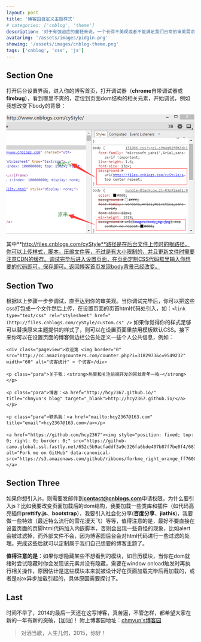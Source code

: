 ```yaml
---
layout: post
title: '博客园自定义主题样式'
# categories: ['cnblog', 'theme']
description: '对于有强迫症的童鞋来说，一个长得不美观或者不能满足我们日常的审美需求的页面，总会有想要改造它的冲动，好吧，让我们来调试下博客园提供的默认主题样式，让页面更加清爽宜人，简洁大气。'
avatarimg: '/assets/images/pidgin.png'
showimg: '/assets/images/cnblog-theme.png'
tags: ['cnblog', 'css', 'js']
---
```


## Section One

打开后台设置界面，进入你的博客首页，打开调试器（**chrome**自带调试器或**firebug**），看到哪里不爽的，定位到页面dom结构的相关元素，开始调试，例如我想改变下body的背景：

![修改body背景](/assets/images/cnblog01.png)

其中**http://files.cnblogs.com/cyStyle**路径是在后台文件上传时的根路径，你可以上传样式，脚本，压缩文件等，不过是有大小限制的，并且更新文件时需要注意CDN的缓存。调试完毕后进入设置页面，在页面定制CSS代码框里输入你想要的代码即可，保存即可。返回博客首页发现body背景已经改变。

## Section Two

根据以上步骤一步步调试，直至达到你的审美观。当你调试完毕后，你可以把这些css打包成一个文件然后上传，在设置页面的页首html代码处引入，如：`<link type="text/css" rel="stylesheet" href="(http://files.cnblogs.com/cyStyle/custom.cs" />` 如果你觉得你的样式足够可以替换原来主题提供的样式了，则可以在设置页面里禁用模板默认CSS。接下来你可以在设置页面的博客侧边栏公告处定义一些个人公共信息，例如：

	<div class="pageview">欢迎第 <img border="0" src="http://cc.amazingcounters.com/counter.php?i=3182973&c=9549232" width="60" alt="访客统计" > 个访客</div>

	<p class="para">关于我：<strong>热衷和关注前端开发的屌丝青年一枚~</strong></p>

	<p class="para">博客：<a href="http://hcy2367.github.io/" title="chmyun's blog" target="_blank">http://hcy2367.github.io/</a></p>

	<p class="para">联系我：<a href="mailto:hcy2367@163.com" title="email">hcy2367@163.com</a></p>

	<a href="https://github.com/hcy2367"><img style="position: fixed; top: 0; right: 0; border: 0;" src="https://github-camo.global.ssl.fastly.net/652c5b9acfaddf3a9c326fa6bde407b87f7be0f4/68747470733a2f2f73332e616d617a6f6e6177732e636f6d2f6769746875622f726962626f6e732f666f726b6d655f72696768745f6f72616e67655f6666373630302e706e67" alt="Fork me on GitHub" data-canonical-src="https://s3.amazonaws.com/github/ribbons/forkme_right_orange_ff7600.png"></a>

## Section Three

如果你想引入js，则需要发邮件到**contact@cnblogs.com**申请权限，为什么要引入js？比如我要改变页面加载后的dom结构，我要加载一些类库和插件（如代码高亮插件**prettify.js**、**bootstrap**），我要引入社会化分享(**百度分享**、**jiathis**)，我要做一些特效（最近特么流行的雪花漫天飞）等等，值得注意的是，最好不要直接在设置页面的页脚html代码加入内嵌脚本，否则会出现一些奇怪的现象，比如alert会被过滤掉，而外部文件不会，因为博客园后台会对html代码进行一些过滤的处理。完成这些后就可以定制属于我们自己想要的博客主题了。

**值得注意的是**：如果你想隐藏某些不想看到的模块，如日历模块，当你在dom就绪时尝试隐藏时你会发现该元素并没有隐藏，需要在window onload触发时再执行相关操作，原因估计是这些模块本来就被设计好在页面加载完毕后再加载的，或者是ajax异步加载引起的，具体原因需要探讨下。

## Last

时间不早了，2014的最后一天还在这写博客，真苦逼，不管怎样，都希望大家在新的一年有新的突破，[加油]！
附上博客园地址：[chmyun's博客园](http://www.cnblogs.com/cyStyle/)

> 对酒当歌，人生几何，2015，你好！
